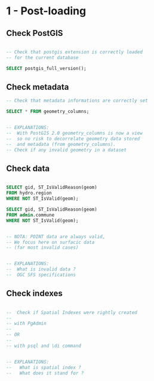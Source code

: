 1 - Post-loading
================

Check PostGIS
-------------

```SQL

-- Check that postgis extension is correctly loaded
-- for the current database

SELECT postgis_full_version();
```

Check metadata
--------------

```SQL
-- Check that metadata informations are correctly set

SELECT * FROM geometry_columns;


-- EXPLANATIONS:
--  With PostGIS 2.0 geometry_columns is now a view
--  so no risk to decorrelate geometry data stored
--  and metadata (from geometry_columns).
-- Check if any invalid geometry in a dataset

```

Check data
----------

```SQL

SELECT gid, ST_IsValidReason(geom) 
FROM hydro.region 
WHERE NOT ST_IsValid(geom);

SELECT gid, ST_IsValidReason(geom) 
FROM admin.commune 
WHERE NOT ST_IsValid(geom);


-- NOTA: POINT data are always valid, 
-- We focus here on surfacic data 
-- (far most invalid cases)


-- EXPLANATIONS: 
--  What is invalid data ?
--  OGC SFS specifications
```

Check indexes
-------------

```SQL

--  Check if Spatial Indexes were rightly created
-- 
-- with PgAdmin 
--
-- OR
--
-- with psql and \di command


-- EXPLANATIONS: 
--   What is spatial index ?
--   What does it stand for ?
```

